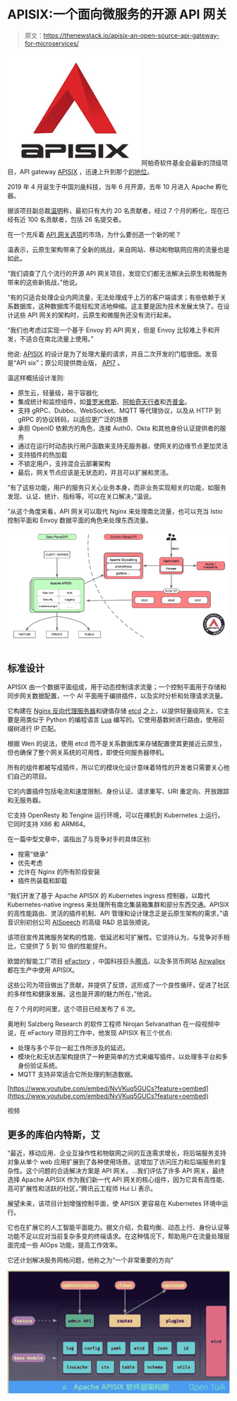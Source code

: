 # APISIX:一个面向微服务的开源 API 网关

> 原文：<https://thenewstack.io/apisix-an-open-source-api-gateway-for-microservices/>

[![](img/90b46dca963dfefa0bc7d13505333e30.png)](https://medium.com/@ming_wen/analysis-of-excellent-performance-of-apache-apisix-microservices-gateway-fc77db4090b5) 阿帕奇软件基金会最新的顶级项目，API gateway [APISIX](https://github.com/apache/incubator-apisix) ，迅速上升到那个[的地位](https://blogs.apache.org/foundation/entry/the-apache-software-foundation-announces66)。

2019 年 4 月诞生于中国刘彘科技，当年 6 月开源，去年 10 月进入 Apache 孵化器。

据该项目副总裁[温明](https://github.com/moonming)称，最初只有大约 20 名贡献者，经过 7 个月的孵化，现在已经有近 100 名贡献者，包括 26 名提交者。

在一个充斥着 [API 网关选项](https://garnerinsights.com/Global-API-Management-Market-Report-2019)的市场，为什么要创造一个新的呢？

温表示，云原生架构带来了全新的挑战，来自网站、移动和物联网应用的流量也是如此。

“我们调查了几个流行的开源 API 网关项目，发现它们都无法解决云原生和微服务带来的这些新挑战，”他说。

“有的只适合处理企业内网流量，无法处理成千上万的客户端请求；有些依赖于关系数据库，这种数据库不能轻松灵活地伸缩。这主要是因为技术发展太快了。在设计这些 API 网关的架构时，云原生和微服务还没有流行起来。

“我们也考虑过实现一个基于 Envoy 的 API 网关，但是 Envoy 比较难上手和开发，不适合在南北流量上使用。”

他说: [APISIX](http://apisix.apache.org/) 的设计是为了处理大量的请求，并且二次开发的门槛很低。发音是“API six”；原公司提供商业版， [API7](https://www.apiseven.com/) 。

温这样概括设计准则:

*   原生云，轻量级，易于容器化
*   集成统计和监控组件，如[普罗米修斯](https://prometheus.io/)、[阿帕奇天行者](https://thenewstack.io/skywalking-apm-for-the-heterogeneous-new-stack/)和[齐普金](https://thenewstack.io/meet-zipkin-tracer-debugging-microservices/)。
*   支持 gRPC、Dubbo、WebSocket、MQTT 等代理协议，以及从 HTTP 到 gRPC 的协议转码，以适应更广泛的场景
*   承担 OpenID 依赖方的角色，连接 Auth0、Okta 和其他身份认证提供者的服务
*   通过在运行时动态执行用户函数来支持无服务器，使网关的边缘节点更加灵活
*   支持插件的热加载
*   不锁定用户，支持混合云部署架构
*   最后，网关节点应该是无状态的，并且可以扩展和灵活。

“有了这些功能，用户的服务只关心业务本身，而非业务实现相关的功能，如服务发现、认证、统计、指标等。可以在关口解决，”温说。

“从这个角度来看，API 网关可以取代 Nginx 来处理南北流量，也可以充当 Istio 控制平面和 Envoy 数据平面的角色来处理东西流量。

![](img/c8f726303002a57a5b6d0d48eaba3dd1.png)

## 标准设计

APISIX 由一个数据平面组成，用于动态控制请求流量；一个控制平面用于存储和同步网关数据配置，一个 AI 平面用于编排插件，以及实时分析和处理请求流量。

它构建在 [Nginx 反向代理服务器](http://nginx.org/)和键值存储 [etcd](https://etcd.io/) 之上，以提供轻量级网关。它主要是用类似于 Python 的编程语言 [Lua](http://www.lua.org/) 编写的。它使用基数树进行路由，使用前缀树进行 IP 匹配。

根据 Wen 的说法，使用 etcd 而不是关系数据库来存储配置使其更接近云原生，但也确保了整个网关系统的可用性，即使任何服务器停机。

所有的组件都被写成插件，所以它的模块化设计意味着特性的开发者只需要关心他们自己的项目。

它的内置插件包括电流和速度限制、身份认证、请求重写、URI 重定向、开放跟踪和无服务器。

它支持 OpenResty 和 Tengine 运行环境，可以在裸机到 Kubernetes 上运行。它同时支持 X86 和 ARM64。

在一篇中型文章中，温指出了与竞争对手的具体区别:

*   按需“继承”
*   优先考虑
*   允许在 Nginx 的所有阶段安装
*   插件热装载和卸载

“我们开发了基于 Apache APISIX 的 Kubernetes ingress 控制器，以取代 Kubernetes-native ingress 来处理所有南北集装箱集群和部分东西交通。APISIX 的高性能路由、灵活的插件机制、API 管理和设计理念正是云原生架构的需求，”语音识别初创公司 [AISpeech](http://www.aispeech.com/) 的高级 R&D 总监张顺说。

该项目宣传其微服务架构的性能、低延迟和可扩展性。它坚持认为，与竞争对手相比，它提供了 5 到 10 倍的性能提升。

欧盟的智能工厂项目 [eFactory](https://www.efactory-project.eu/) ，中国科技巨头[腾讯](https://www.tencent.com/en-us/about.html)，以及多货币网站 [Airwallex](https://www.airwallex.com/us) 都在生产中使用 APISIX。

这些公司为项目做出了贡献，并提供了反馈，这形成了一个良性循环，促进了社区的多样性和健康发展。这也是开源的魅力所在，”他说。

在 7 个月的时间里，这个项目已经发布了 6 次。

奥地利 Salzberg Research 的软件工程师 Nirojan Selvanathan 在一段视频中说，在 eFactory 项目的工作中，他发现 APISIX 有三个优点:

*   处理与多个平台一起工作所涉及的延迟。
*   模块化和无状态架构提供了一种更简单的方式来编写插件，以处理多平台和多身份验证系统。
*   MQTT 支持非常适合它所处理的制造数据。

[https://www.youtube.com/embed/NvVKuq5GUCs?feature=oembed](https://www.youtube.com/embed/NvVKuq5GUCs?feature=oembed)

视频

## 更多的库伯内特斯，艾

“最近，移动应用、企业互操作性和物联网之间的互连需求增长，将后端服务支持对象从单个 web 应用扩展到了各种使用场景。这增加了访问压力和后端服务的复杂性。这个问题的合适解决方案是 API 网关。…我们评估了许多 API 网关，最终选择 Apache APISIX 作为我们新一代 API 网关的核心组件，因为它具有高性能、高可扩展性和活跃的社区，”腾讯云工程师 Hui Li 表示。

展望未来，该项目计划增强控制平面，使 APISIX 更容易在 Kubernetes 环境中运行。

它也在扩展它的人工智能平面能力。据文介绍，负载均衡、动态上行、身份认证等功能不足以应对当前复杂多变的终端请求。在这种情况下，帮助用户在流量处理层面完成一些 AIOps 功能，提高工作效率。

它还计划解决服务网格问题，他称之为“一个非常重要的方向”

![](img/0aea8e7b4f8ecb77fcbe9b02cc7597e7.png)

<svg xmlns:xlink="http://www.w3.org/1999/xlink" viewBox="0 0 68 31" version="1.1"><title>Group</title> <desc>Created with Sketch.</desc></svg>